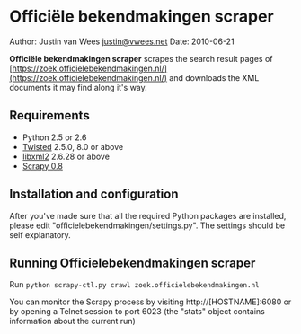 # Officiële bekendmakingen scraper
Author: Justin van Wees <justin@vwees.net>
Date: 2010-06-21

**Officiële bekendmakingen scraper** scrapes the search result pages of [https://zoek.officielebekendmakingen.nl/](https://zoek.officielebekendmakingen.nl/) and downloads the XML documents it may find along it's way.

## Requirements
  * Python 2.5 or 2.6 
  * [Twisted](http://twistedmatrix.com/trac/) 2.5.0, 8.0 or above
  * [libxml2](http://xmlsoft.org/) 2.6.28 or above
  * [Scrapy 0.8](http://xmlsoft.org/)

## Installation and configuration
After you've made sure that all the required Python packages are installed, please edit "officielebekendmakingen/settings.py". The settings should be self explanatory.

## Running Officielebekendmakingen scraper
Run `python scrapy-ctl.py crawl zoek.officielebekendmakingen.nl`

You can monitor the Scrapy process by visiting http://[HOSTNAME]:6080 or by opening a Telnet session to port 6023 (the "stats" object contains information about the current run)